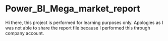 # Power_BI_Mega_market_report

Hi there, this project is performed for learning purposes only.
Apologies as I was not able to share the report file because I performed this through company account.
